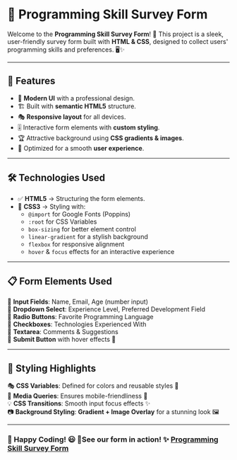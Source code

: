 # 🚀 Programming Skill Survey Form

Welcome to the **Programming Skill Survey Form**! 🎯 This project is a sleek, user-friendly survey form built with **HTML & CSS**, designed to collect users' programming skills and preferences. 🖥️✨

---

## 📌 Features
- 🎨 **Modern UI** with a professional design.
- 🏗️ Built with **semantic HTML5** structure.
- 🎭 **Responsive layout** for all devices.
- 🎚️ Interactive form elements with **custom styling**.
- 🏆 Attractive background using **CSS gradients & images**.
- 🎯 Optimized for a smooth **user experience**.

---

## 🛠️ Technologies Used
- ✅ **HTML5** → Structuring the form elements.
- 🎨 **CSS3** → Styling with:
  - `@import` for Google Fonts (Poppins)
  - `:root` for CSS Variables
  - `box-sizing` for better element control
  - `linear-gradient` for a stylish background
  - `flexbox` for responsive alignment
  - `hover` & `focus` effects for an interactive experience

---

## 📋 Form Elements Used
🔹 **Input Fields**: Name, Email, Age (number input)  
🔹 **Dropdown Select**: Experience Level, Preferred Development Field  
🔹 **Radio Buttons**: Favorite Programming Language  
🔹 **Checkboxes**: Technologies Experienced With  
🔹 **Textarea**: Comments & Suggestions  
🔹 **Submit Button** with hover effects 🎯

---

## 🎨 Styling Highlights
🎭 **CSS Variables**: Defined for colors and reusable styles 🎨  
📏 **Media Queries**: Ensures mobile-friendliness 📱  
💡 **CSS Transitions**: Smooth input focus effects ✨  
📷 **Background Styling**: **Gradient + Image Overlay** for a stunning look 🖼️

---
### 🚀 Happy Coding! 😃 🚀See our form in action! ✨ <a href="https://maliknaseerahmed.github.io/Programming_Skill_Survey_Form ">Programming Skill Survey Form </a>